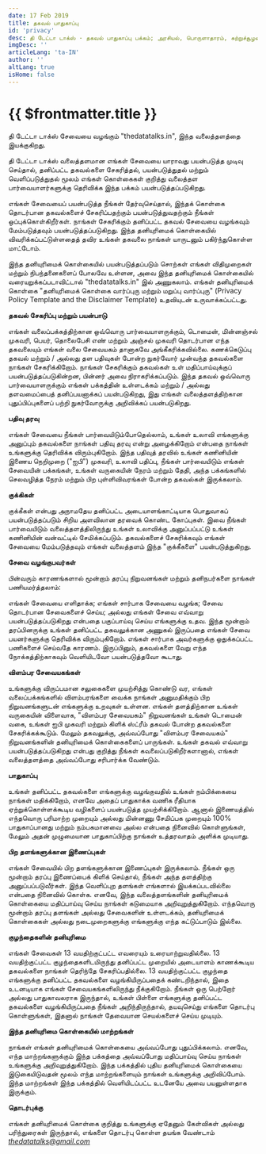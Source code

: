 ```yaml
---
date: 17 Feb 2019
title: தகவல் பாதுகாப்பு
id: 'privacy'
desc: தி டேட்டா டாக்ஸ் - தகவல் பாதுகாப்பு பக்கம்; அரசியல், பொருளாதாரம், சுற்றுச்சூழல் மற்றும் பங்கு பற்றிய தகவல்களைக் கொண்டுள்ள வலைத்தளம்.
imgDesc: ''
articleLang: 'ta-IN'
author: ''
altLang: true
isHome: false
---
```


# {{ $frontmatter.title }}

தி டேட்டா டாக்ஸ் சேவையை வழங்கும் "thedatatalks.in", இந்த வலைத்தளத்தை இயக்குகிறது.

தி டேட்டா டாக்ஸ்  வலைத்தளமான எங்கள் சேவையை யாராவது பயன்படுத்த முடிவு செய்தால், தனிப்பட்ட தகவல்களை சேகரித்தல், பயன்படுத்துதல் மற்றும்
வெளிப்படுத்துதல் மூலம் எங்கள் கொள்கைகள் குறித்து வலைத்தள பார்வையாளர்களுக்கு தெரிவிக்க இந்த பக்கம் பயன்படுத்தப்படுகிறது.

எங்கள் சேவையைப் பயன்படுத்த நீங்கள் தேர்வுசெய்தால், இந்தக் கொள்கை தொடர்பான தகவல்களைச் சேகரிப்பதற்கும் பயன்படுத்துவதற்கும் நீங்கள்
ஒப்புக்கொள்கிறீர்கள். நாங்கள் சேகரிக்கும் தனிப்பட்ட தகவல் சேவையை வழங்கவும் மேம்படுத்தவும் பயன்படுத்தப்படுகிறது. இந்த தனியுரிமைக்
கொள்கையில் விவரிக்கப்பட்டுள்ளதைத் தவிர உங்கள் தகவலை நாங்கள் யாருடனும் பகிர்ந்துகொள்ள மாட்டோம்.

இந்த தனியுரிமைக் கொள்கையில் பயன்படுத்தப்படும் சொற்கள் எங்கள் விதிமுறைகள் மற்றும் நிபந்தனைகளைப் போலவே உள்ளன, அவை இந்த தனியுரிமைக் கொள்கையில்
வரையறுக்கப்படாவிட்டால் "thedatatalks.in" இல் அணுகலாம். எங்கள் தனியுரிமைக் கொள்கை "தனியுரிமைக் கொள்கை வார்ப்புரு மற்றும் மறுப்பு
வார்ப்புரு" (Privacy Policy Template and the Disclaimer Template) உதவியுடன் உருவாக்கப்பட்டது.

**தகவல் சேகரிப்பு மற்றும் பயன்பாடு**

எங்கள் வலைப்பக்கத்திற்கான ஒவ்வொரு பார்வையாளருக்கும், டொமைன், மின்னஞ்சல் முகவரி, பெயர், தொலைபேசி எண் மற்றும் அஞ்சல் முகவரி தொடர்பான எந்த
தகவலையும் எங்கள் வலை சேவையகம் தானாகவே அங்கீகரிக்கவில்லை. கணக்கெடுப்பு தகவல் மற்றும் / அல்லது தள பதிவுகள் போன்ற நுகர்வோர் முன்வந்த தகவல்களை
நாங்கள் சேகரிக்கிறோம். நாங்கள் சேகரிக்கும் தகவல்கள் உள் மதிப்பாய்வுக்குப் பயன்படுத்தப்படுகின்றன, பின்னர் அவை நிராகரிக்கப்படும்.
இந்த தகவல் ஒவ்வொரு பார்வையாளருக்கும் எங்கள் பக்கத்தின் உள்ளடக்கம் மற்றும் / அல்லது தளவமைப்பைத் தனிப்பயனாக்கப் பயன்படுகிறது, இது எங்கள்
வலைத்தளத்திற்கான புதுப்பிப்புகளைப் பற்றி நுகர்வோருக்கு அறிவிக்கப் பயன்படுகிறது.

**பதிவு தரவு** 

எங்கள் சேவையை நீங்கள் பார்வையிடும்போதெல்லாம், உங்கள் உலாவி எங்களுக்கு அனுப்பும் தகவல்களை நாங்கள் பதிவு தரவு என்று அழைக்கிறோம் என்பதை நாங்கள்
உங்களுக்கு தெரிவிக்க விரும்புகிறோம். இந்த பதிவுத் தரவில் உங்கள் கணினியின் இணைய நெறிமுறை ("ஐபி") முகவரி, உலாவி பதிப்பு, நீங்கள்
பார்வையிடும் எங்கள் சேவையின் பக்கங்கள், உங்கள் வருகையின் நேரம் மற்றும் தேதி, அந்த பக்கங்களில் செலவழித்த நேரம் மற்றும் பிற புள்ளிவிவரங்கள் போன்ற
தகவல்கள் இருக்கலாம்.

**குக்கிகள்**

குக்கீகள் என்பது அநாமதேய தனிப்பட்ட அடையாளங்காட்டியாக பொதுவாகப் பயன்படுத்தப்படும் சிறிய அளவிலான தரவைக் கொண்ட கோப்புகள். இவை நீங்கள்
பார்வையிடும் வலைத்தளத்திலிருந்து உங்கள் உலாவிக்கு அனுப்பப்பட்டு உங்கள் கணினியின் வன்வட்டில் சேமிக்கப்படும். தகவல்களைச் சேகரிக்கவும் எங்கள்
சேவையை மேம்படுத்தவும் எங்கள் வலைத்தளம் இந்த "குக்கீகளை" பயன்படுத்துகிறது.

**சேவை வழங்குபவர்கள்**

பின்வரும் காரணங்களால் மூன்றாம் தரப்பு நிறுவனங்கள் மற்றும் தனிநபர்களை நாங்கள் பணியமர்த்தலாம்:

எங்கள் சேவையை எளிதாக்க; எங்கள் சார்பாக சேவையை வழங்க; சேவை தொடர்பான சேவைகளைச் செய்ய; அல்லது எங்கள் சேவை எவ்வாறு பயன்படுத்தப்படுகிறது என்பதை
பகுப்பாய்வு செய்ய எங்களுக்கு உதவ. இந்த மூன்றாம் தரப்பினருக்கு உங்கள் தனிப்பட்ட தகவலுக்கான அணுகல் இருப்பதை எங்கள் சேவை பயனர்களுக்கு தெரிவிக்க
விரும்புகிறோம். எங்கள் சார்பாக அவர்களுக்கு ஒதுக்கப்பட்ட பணிகளைச் செய்வதே காரணம். இருப்பினும், தகவல்களை வேறு எந்த நோக்கத்திற்காகவும் வெளியிடவோ
பயன்படுத்தவோ கூடாது.

**விளம்பர சேவையகங்கள்**

உங்களுக்கு விருப்பமான சலுகைகளை முயற்சித்து கொண்டு வர, எங்கள் வலைப்பக்கங்களில் விளம்பரங்களை வைக்க நாங்கள் அனுமதிக்கும் பிற
நிறுவனங்களுடன் எங்களுக்கு உறவுகள் உள்ளன. எங்கள் தளத்திற்கான உங்கள் வருகையின் விளைவாக, "விளம்பர சேவையகம்" நிறுவனங்கள் உங்கள் டொமைன் வகை,
உங்கள் ஐபி முகவரி மற்றும் கிளிக் ஸ்ட்ரீம் தகவல் போன்ற தகவல்களை சேகரிக்கக்கூடும். மேலும் தகவலுக்கு, அவ்வப்போது "விளம்பர சேவையகம்"
நிறுவனங்களின் தனியுரிமைக் கொள்கைகளைப் பாருங்கள். உங்கள் தகவல் எவ்வாறு பயன்படுத்தப்படுகிறது என்பது குறித்து நீங்கள் கவலைப்படுகிறீர்களானால்,
எங்கள் வலைத்தளத்தை அவ்வப்போது சரிபார்க்க வேண்டும்.


**பாதுகாப்பு** 

உங்கள் தனிப்பட்ட தகவல்களை எங்களுக்கு வழங்குவதில் உங்கள் நம்பிக்கையை நாங்கள் மதிக்கிறோம், எனவே அதைப் பாதுகாக்க வணிக ரீதியாக
ஏற்றுக்கொள்ளக்கூடிய வழிகளைப் பயன்படுத்த முயற்சிக்கிறோம். ஆனால் இணையத்தில் எந்தவொரு பரிமாற்ற முறையும் அல்லது மின்னணு சேமிப்பக முறையும்
100% பாதுகாப்பானது மற்றும் நம்பகமானவை அல்ல என்பதை நினைவில் கொள்ளுங்கள், மேலும் அதன் முழுமையான பாதுகாப்பிற்கு நாங்கள் உத்தரவாதம் அளிக்க முடியாது.

**பிற தளங்களுக்கான இணைப்புகள்** 

எங்கள் சேவையில் பிற தளங்களுக்கான இணைப்புகள் இருக்கலாம். நீங்கள் ஒரு மூன்றாம் தரப்பு இணைப்பைக் கிளிக் செய்தால், நீங்கள் அந்த தளத்திற்கு
அனுப்பப்படுவீர்கள். இந்த வெளிப்புற தளங்கள் எங்களால் இயக்கப்படவில்லை என்பதை நினைவில் கொள்க. எனவே, இந்த வலைத்தளங்களின் தனியுரிமைக் கொள்கையை
மதிப்பாய்வு செய்ய நாங்கள் கடுமையாக அறிவுறுத்துகிறோம். எந்தவொரு மூன்றாம் தரப்பு தளங்கள் அல்லது சேவைகளின் உள்ளடக்கம், தனியுரிமைக் கொள்கைகள் அல்லது நடைமுறைகளுக்கு எங்களுக்கு எந்த கட்டுப்பாடும் இல்லை.

**குழந்தைகளின் தனியுரிமை** 

எங்கள் சேவைகள் 13 வயதிற்குட்பட்ட எவரையும் உரையாற்றுவதில்லை. 13 வயதிற்குட்பட்ட குழந்தைகளிடமிருந்து தனிப்பட்ட முறையில் அடையாளம்
காணக்கூடிய தகவல்களை நாங்கள் தெரிந்தே சேகரிப்பதில்லை. 13 வயதிற்குட்பட்ட குழந்தை எங்களுக்கு தனிப்பட்ட தகவல்களை வழங்கியிருப்பதைக் கண்டறிந்தால்,
இதை உடனடியாக எங்கள் சேவையகங்களிலிருந்து நீக்குகிறோம். நீங்கள் ஒரு பெற்றோர் அல்லது பாதுகாவலராக இருந்தால், உங்கள் பிள்ளை எங்களுக்கு
தனிப்பட்ட தகவல்களை வழங்கியிருப்பதை நீங்கள் அறிந்திருந்தால், தயவுசெய்து எங்களை தொடர்பு கொள்ளுங்கள், இதனால் நாங்கள் தேவையான செயல்களைச் செய்ய
முடியும்.

**இந்த தனியுரிமை கொள்கையில் மாற்றங்கள்**

நாங்கள் எங்கள் தனியுரிமைக் கொள்கையை அவ்வப்போது புதுப்பிக்கலாம். எனவே, எந்த மாற்றங்களுக்கும் இந்த பக்கத்தை அவ்வப்போது மதிப்பாய்வு செய்ய நாங்கள்
உங்களுக்கு அறிவுறுத்துகிறோம். இந்த பக்கத்தில் புதிய தனியுரிமைக் கொள்கையை இடுகையிடுவதன் மூலம் எந்த மாற்றங்களையும் நாங்கள் உங்களுக்கு அறிவிப்போம். இந்த மாற்றங்கள் இந்த பக்கத்தில் வெளியிடப்பட்ட உடனேயே அவை பயனுள்ளதாக இருக்கும்.

**தொடர்புக்கு** 

எங்கள் தனியுரிமைக் கொள்கை குறித்து உங்களுக்கு ஏதேனும் கேள்விகள் அல்லது பரிந்துரைகள் இருந்தால், எங்களை தொடர்பு கொள்ள தயங்க
வேண்டாம் <a href="mailto: thedatatalks@gmail.com"><em><thedatatalks@gmail.com></em></a>
